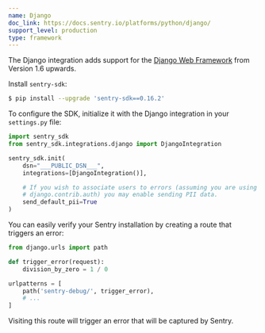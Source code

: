 ```yaml
---
name: Django
doc_link: https://docs.sentry.io/platforms/python/django/
support_level: production
type: framework
---
```

The Django integration adds support for the [Django Web Framework](https://www.djangoproject.com/)
from Version 1.6 upwards.

Install `sentry-sdk`:

```bash
$ pip install --upgrade 'sentry-sdk==0.16.2'
```

To configure the SDK, initialize it with the Django integration in your ``settings.py`` file:

```python
import sentry_sdk
from sentry_sdk.integrations.django import DjangoIntegration

sentry_sdk.init(
    dsn="___PUBLIC_DSN___",
    integrations=[DjangoIntegration()],

    # If you wish to associate users to errors (assuming you are using
    # django.contrib.auth) you may enable sending PII data.
    send_default_pii=True
)
```

You can easily verify your Sentry installation by creating a route that triggers an error:

```py
from django.urls import path

def trigger_error(request):
    division_by_zero = 1 / 0

urlpatterns = [
    path('sentry-debug/', trigger_error),
    # ...
]
```

Visiting this route will trigger an error that will be captured by Sentry.

